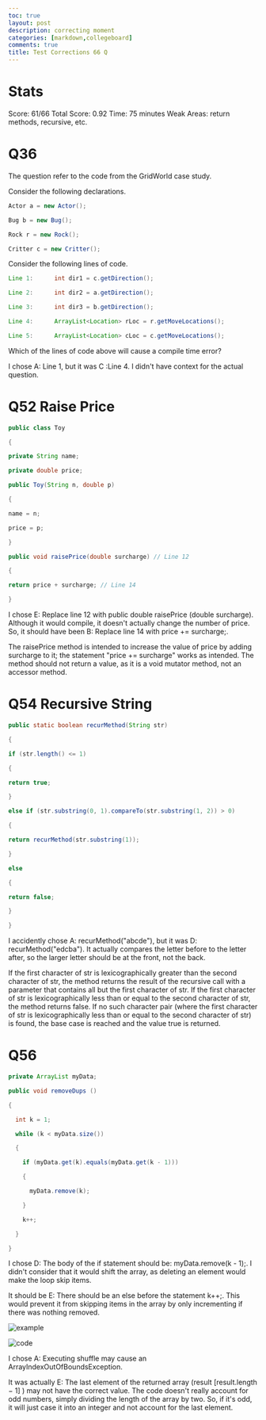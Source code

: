 ```yaml
---
toc: true
layout: post
description: correcting moment
categories: [markdown,collegeboard]
comments: true
title: Test Corrections 66 Q
---
```


# Stats
Score: 61/66
Total Score: 0.92
Time: 75 minutes
Weak Areas: return methods, recursive, etc.

# Q36 
The question refer to the code from the GridWorld case study.

Consider the following declarations.

```java
Actor a = new Actor();

Bug b = new Bug();

Rock r = new Rock();

Critter c = new Critter();
```
 

Consider the following lines of code.

```java
Line 1:      int dir1 = c.getDirection();

Line 2:      int dir2 = a.getDirection();

Line 3:      int dir3 = b.getDirection();

Line 4:      ArrayList<Location> rLoc = r.getMoveLocations();

Line 5:      ArrayList<Location> cLoc = c.getMoveLocations();
```

Which of the lines of code above will cause a compile time error?

I chose A: Line 1, but it was C :Line 4. I didn't have context for the actual question.

# Q52 Raise Price
```java
public class Toy

{

private String name;

private double price;

public Toy(String n, double p)

{

name = n;

price = p;

}

public void raisePrice(double surcharge) // Line 12

{

return price + surcharge; // Line 14

}
```

I chose E: Replace line 12 with public double raisePrice (double surcharge). Although it would compile, it doesn't actually change the number of price. So, it should have been B: Replace line 14 with price += surcharge;.

The raisePrice method is intended to increase the value of price by adding surcharge to it; the statement "price += surcharge" works as intended. The method should not return a value, as it is a void mutator method, not an accessor method.

# Q54 Recursive String
```java
public static boolean recurMethod(String str)

{

if (str.length() <= 1)

{

return true;

}

else if (str.substring(0, 1).compareTo(str.substring(1, 2)) > 0)

{

return recurMethod(str.substring(1));

}

else

{

return false;

}

}
```

I accidently chose A: recurMethod("abcde"), but it was D: recurMethod("edcba"). It actually compares the letter before to the letter after, so the larger letter should be at the front, not the back.

If the first character of str is lexicographically greater than the second character of str, the method returns the result of the recursive call with a parameter that contains all but the first character of str. If the first character of str is lexicographically less than or equal to the second character of str, the method returns false. If no such character pair (where the first character of str is lexicographically less than or equal to the second character of str) is found, the base case is reached and the value true is returned.

# Q56
```java
private ArrayList myData;

public void removeDups ()

{

  int k = 1;

  while (k < myData.size())

  {

    if (myData.get(k).equals(myData.get(k - 1)))

    {

      myData.remove(k);

    }

    k++;

  }

}
```
I chose D: The body of the if statement should be: myData.remove(k - 1);. I didn't consider that it would shift the array, as deleting an element would make the loop skip items. 

It should be E: There should be an else before the statement k++;. This would prevent it from skipping items in the array by only incrementing if there was nothing removed.

![example](https://assets.learnosity.com/organisations/537/media.academicmerit.com/e2717935e829b72f10626fd11b85fad1/original.jpg)

![code](https://assets.learnosity.com/organisations/537/media.academicmerit.com/6bbf6b02e8e6687b78ff78e0abe6a048/original.jpg)

I chose A: Executing shuffle may cause an ArrayIndexOutOfBoundsException.

It was actually E: The last element of the returned array (result [result.length − 1] ) may not have the correct value. The code doesn't really account for odd numbers, simply dividing the length of the array by two. So, if it's odd, it will just case it into an integer and not account for the last element.